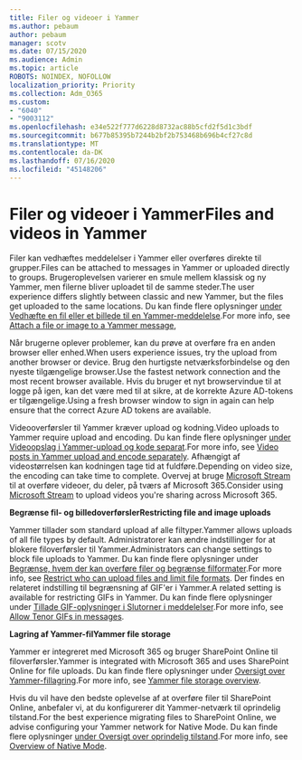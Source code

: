 ```yaml
---
title: Filer og videoer i Yammer
ms.author: pebaum
author: pebaum
manager: scotv
ms.date: 07/15/2020
ms.audience: Admin
ms.topic: article
ROBOTS: NOINDEX, NOFOLLOW
localization_priority: Priority
ms.collection: Adm_O365
ms.custom:
- "6040"
- "9003112"
ms.openlocfilehash: e34e522f777d6228d8732ac88b5cfd2f5d1c3bdf
ms.sourcegitcommit: b677b85395b7244b2bf2b753468b696b4cf27c8d
ms.translationtype: MT
ms.contentlocale: da-DK
ms.lasthandoff: 07/16/2020
ms.locfileid: "45148206"
---
```

# <a name="files-and-videos-in-yammer"></a><span data-ttu-id="198b5-102">Filer og videoer i Yammer</span><span class="sxs-lookup"><span data-stu-id="198b5-102">Files and videos in Yammer</span></span>

<span data-ttu-id="198b5-103">Filer kan vedhæftes meddelelser i Yammer eller overføres direkte til grupper.</span><span class="sxs-lookup"><span data-stu-id="198b5-103">Files can be attached to messages in Yammer or uploaded directly to groups.</span></span> <span data-ttu-id="198b5-104">Brugeroplevelsen varierer en smule mellem klassisk og ny Yammer, men filerne bliver uploadet til de samme steder.</span><span class="sxs-lookup"><span data-stu-id="198b5-104">The user experience differs slightly between classic and new Yammer, but the files get uploaded to the same locations.</span></span> <span data-ttu-id="198b5-105">Du kan finde flere oplysninger [under Vedhæfte en fil eller et billede til en Yammer-meddelelse](https://support.microsoft.com/office/attach-a-file-or-image-to-a-yammer-message-f576d4d1-ad66-4ce4-9c43-46cf75978dbf).</span><span class="sxs-lookup"><span data-stu-id="198b5-105">For more info, see [Attach a file or image to a Yammer message](https://support.microsoft.com/office/attach-a-file-or-image-to-a-yammer-message-f576d4d1-ad66-4ce4-9c43-46cf75978dbf),</span></span>  

<span data-ttu-id="198b5-106">Når brugerne oplever problemer, kan du prøve at overføre fra en anden browser eller enhed.</span><span class="sxs-lookup"><span data-stu-id="198b5-106">When users experience issues, try the upload from another browser or device.</span></span> <span data-ttu-id="198b5-107">Brug den hurtigste netværksforbindelse og den nyeste tilgængelige browser.</span><span class="sxs-lookup"><span data-stu-id="198b5-107">Use the fastest network connection and the most recent browser available.</span></span> <span data-ttu-id="198b5-108">Hvis du bruger et nyt browservindue til at logge på igen, kan det være med til at sikre, at de korrekte Azure AD-tokens er tilgængelige.</span><span class="sxs-lookup"><span data-stu-id="198b5-108">Using a fresh browser window to sign in again can help ensure that the correct Azure AD tokens are available.</span></span>

<span data-ttu-id="198b5-109">Videooverførsler til Yammer kræver upload og kodning.</span><span class="sxs-lookup"><span data-stu-id="198b5-109">Video uploads to Yammer require upload and encoding.</span></span> <span data-ttu-id="198b5-110">Du kan finde flere oplysninger [under Videoopslag i Yammer-upload og kode separat](https://support.microsoft.com/office/video-posts-in-yammer-upload-and-encode-separately-5b3a348e-3a0a-4c4b-95b1-eabdf245ba25).</span><span class="sxs-lookup"><span data-stu-id="198b5-110">For more info, see [Video posts in Yammer upload and encode separately](https://support.microsoft.com/office/video-posts-in-yammer-upload-and-encode-separately-5b3a348e-3a0a-4c4b-95b1-eabdf245ba25).</span></span> <span data-ttu-id="198b5-111">Afhængigt af videostørrelsen kan kodningen tage tid at fuldføre.</span><span class="sxs-lookup"><span data-stu-id="198b5-111">Depending on video size, the encoding can take time to complete.</span></span> <span data-ttu-id="198b5-112">Overvej at bruge [Microsoft Stream](https://docs.microsoft.com/stream/overview) til at overføre videoer, du deler, på tværs af Microsoft 365.</span><span class="sxs-lookup"><span data-stu-id="198b5-112">Consider using [Microsoft Stream](https://docs.microsoft.com/stream/overview) to upload videos you're sharing across Microsoft 365.</span></span>

<span data-ttu-id="198b5-113">**Begrænse fil- og billedoverførsler**</span><span class="sxs-lookup"><span data-stu-id="198b5-113">**Restricting file and image uploads**</span></span>

<span data-ttu-id="198b5-114">Yammer tillader som standard upload af alle filtyper.</span><span class="sxs-lookup"><span data-stu-id="198b5-114">Yammer allows uploads of all file types by default.</span></span> <span data-ttu-id="198b5-115">Administratorer kan ændre indstillinger for at blokere filoverførsler til Yammer.</span><span class="sxs-lookup"><span data-stu-id="198b5-115">Administrators can change settings to block file uploads to Yammer.</span></span> <span data-ttu-id="198b5-116">Du kan finde flere oplysninger under [Begrænse, hvem der kan overføre filer og begrænse filformater](https://docs.microsoft.com/yammer/configure-your-yammer-network/configure-yammer#restrict-who-can-upload-files-and-limit-file-formats).</span><span class="sxs-lookup"><span data-stu-id="198b5-116">For more info, see [Restrict who can upload files and limit file formats](https://docs.microsoft.com/yammer/configure-your-yammer-network/configure-yammer#restrict-who-can-upload-files-and-limit-file-formats).</span></span> <span data-ttu-id="198b5-117">Der findes en relateret indstilling til begrænsning af GIF'er i Yammer.</span><span class="sxs-lookup"><span data-stu-id="198b5-117">A related setting is available for restricting GIFs in Yammer.</span></span> <span data-ttu-id="198b5-118">Du kan finde flere oplysninger under [Tillade GIF-oplysninger i Slutorner i meddelelser](https://docs.microsoft.com/yammer/configure-your-yammer-network/configure-yammer#allow-tenor-gifs-in-messages).</span><span class="sxs-lookup"><span data-stu-id="198b5-118">For more info, see [Allow Tenor GIFs in messages](https://docs.microsoft.com/yammer/configure-your-yammer-network/configure-yammer#allow-tenor-gifs-in-messages).</span></span>

<span data-ttu-id="198b5-119">**Lagring af Yammer-fil**</span><span class="sxs-lookup"><span data-stu-id="198b5-119">**Yammer file storage**</span></span>

<span data-ttu-id="198b5-120">Yammer er integreret med Microsoft 365 og bruger SharePoint Online til filoverførsler.</span><span class="sxs-lookup"><span data-stu-id="198b5-120">Yammer is integrated with Microsoft 365 and uses SharePoint Online for file uploads.</span></span> <span data-ttu-id="198b5-121">Du kan finde flere oplysninger under [Oversigt over Yammer-fillagring](https://docs.microsoft.com/yammer/get-started-with-yammer/file-storage).</span><span class="sxs-lookup"><span data-stu-id="198b5-121">For more info, see [Yammer file storage overview](https://docs.microsoft.com/yammer/get-started-with-yammer/file-storage).</span></span> 

<span data-ttu-id="198b5-122">Hvis du vil have den bedste oplevelse af at overføre filer til SharePoint Online, anbefaler vi, at du konfigurerer dit Yammer-netværk til oprindelig tilstand.</span><span class="sxs-lookup"><span data-stu-id="198b5-122">For the best experience migrating files to SharePoint Online, we advise configuring your Yammer network for Native Mode.</span></span> <span data-ttu-id="198b5-123">Du kan finde flere oplysninger [under Oversigt over oprindelig tilstand](https://docs.microsoft.com/yammer/configure-your-yammer-network/overview-native-mode).</span><span class="sxs-lookup"><span data-stu-id="198b5-123">For more info, see [Overview of Native Mode](https://docs.microsoft.com/yammer/configure-your-yammer-network/overview-native-mode).</span></span> 